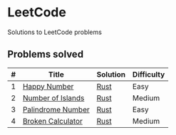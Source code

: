 # LeetCode
Solutions to LeetCode problems

## Problems solved

| # | Title | Solution | Difficulty |
|---| ----- | -------- | ---------- |
|1|[Happy Number](https://leetcode.com/problems/happy-number/) | [Rust](./easy/happy_number/happy_number.rs)|Easy|
|2|[Number of Islands](https://leetcode.com/problems/number-of-islands/) | [Rust](./medium/number_of_islands/number_of_islands.rs)|Medium|
|3|[Palindrome Number](https://leetcode.com/problems/palindrome-number/) | [Rust](./easy/palindrome_number/palindrome_number.rs)|Easy|
|4|[Broken Calculator](https://leetcode.com/problems/broken-calculator/) | [Rust](./medium/broken_calculator/broken_calculator.rs)|Medium|
